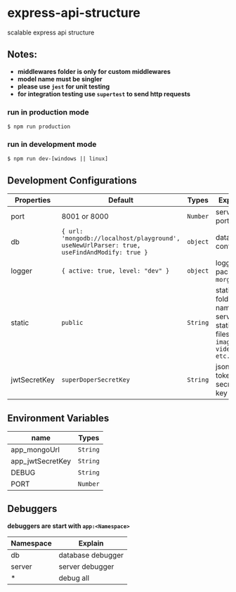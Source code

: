 # express-api-structure

scalable express api structure

## Notes:

- **middlewares folder is only for custom middlewares**
- **model name must be singler**
- **please use `jest` for unit testing**
- **for integration testing use `supertest` to send http requests**

### run in production mode

```
$ npm run production
```

### run in development mode

```
$ npm run dev-[windows || linux]
```

## Development Configurations

| Properties   | Default                                                                                    | Types    | Explain                                                          |
| ------------ | ------------------------------------------------------------------------------------------ | -------- | ---------------------------------------------------------------- |
| port         | 8001 or 8000                                                                               | `Number` | server port                                                      |
| db           | `{ url: 'mongodb://localhost/playground', useNewUrlParser: true, useFindAndModify: true }` | `object` | database configs                                                 |
| logger       | `{ active: true, level: "dev" }`                                                           | `object` | logger package: `morgan`                                         |
| static       | `public`                                                                                   | `String` | static folder name to serve static files `images, videos etc...` |
| jwtSecretKey | `superDoperSecretKey`                                                                      | `String` | json web token secret key                                        |

## Environment Variables

| name             | Types    |
| ---------------- | -------- |
| app_mongoUrl     | `String` |
| app_jwtSecretKey | `String` |
| DEBUG            | `String` |
| PORT             | `Number` |

## Debuggers

**debuggers are start with `app:<Namespace>`**

| Namespace | Explain           |
| --------- | ----------------- |
| db        | database debugger |
| server    | server debugger   |
| \*        | debug all         |
